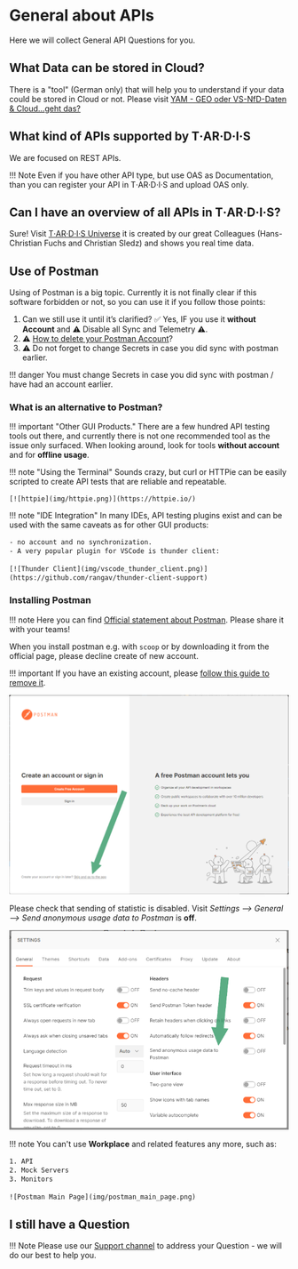 # General about APIs

Here we will collect General API Questions for you.

## What Data can be stored in Cloud?

There is a "tool" (German only) that will help you to understand if your data could be stored in Cloud or not. Please visit [YAM - GEO oder VS-NfD-Daten & Cloud…geht das?](https://yam-united.telekom.com/pages/src-dt-it/apps/blog/blog/view/2f1db1a2-11fd-45df-b091-a6cf6b5226b7)

## What kind of APIs supported by T‧AR‧D‧I‧S

We are focused on REST APIs.

!!! Note
    Even if you have other API type, but use OAS as Documentation, than you can register your API in T‧AR‧D‧I‧S and upload OAS only.

## Can I have an overview of all APIs in T‧AR‧D‧I‧S?

Sure! Visit [T‧AR‧D‧I‧S Universe](/tardis-connections) it is created by our great Colleagues (Hans-Christian Fuchs and Christian Sledz) and shows you real time data.

## Use of Postman

Using of Postman is a big topic. Currently it is not finally clear if this software forbidden or not, so you can use it if you follow those points:

1. Can we still use it until it’s clarified?
   ✅ Yes, IF you use it **without Account** and ⚠️ Disable all Sync and Telemetry ⚠️.
2. ⚠️ [How to delete your Postman Account](https://support.postman.com/hc/en-us/articles/115003348025-How-to-delete-my-Postman-account)?
3. ⚠️ Do not forget to change Secrets in case you did sync with postman earlier.

!!! danger
    You must change Secrets in case you did sync with postman / have had an account earlier.

### What is an alternative to Postman?

!!! important "Other GUI Products."
    There are a few hundred API testing tools out there, and currently there is not one recommended tool as the issue only surfaced.
    When looking around, look for tools **without account** and for **offline usage**.

!!! note "Using the Terminal"
    Sounds crazy, but curl or HTTPie can be easily scripted to create API tests that are reliable and repeatable.

    [![httpie](img/httpie.png)](https://httpie.io/)

!!! note "IDE Integration"
    In many IDEs, API testing plugins exist and can be used with the same caveats as for other GUI products:

    - no account and no synchronization.
    - A very popular plugin for VSCode is thunder client:
    
    [![Thunder Client](img/vscode_thunder_client.png)](https://github.com/rangav/thunder-client-support)

### Installing Postman

!!! note
    Here you can find [Official statement about Postman](img/Postman%20Named%20Accounts.pdf). Please share it with your teams!

When you install postman e.g. with `scoop` or by downloading it from the official page, please decline create of new account.

!!! important
    If you have an existing account, please [follow this guide to remove it](https://support.postman.com/hc/en-us/articles/115003348025-How-to-delete-my-Postman-account).

![Postman first Start](img/postman_initial_start.png)

Please check that sending of statistic is disabled. Visit *Settings --> General --> Send anonymous usage data to Postman* is **off**.

![Postman disabling anonymous usage](img/postman_settings.png)

!!! note
    You can't use **Workplace** and related features any more, such as:

    1. API
    2. Mock Servers
    3. Monitors

    ![Postman Main Page](img/postman_main_page.png)

## I still have a Question

!!! Note
    Please use our [Support channel](/docs/src/tardis_customer_handbook/support/) to address your Question - we will do our best to help you.
